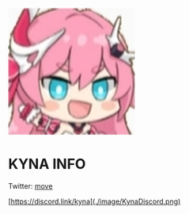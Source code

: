 ![Kyna.png](./image/kyna.png)

# KYNA INFO
Twitter: [move](https://twitter.com/KynaDiscord)

[https://discord.link/kyna](./image/KynaDiscord.png)
